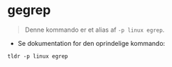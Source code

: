 # gegrep

> Denne kommando er et alias af `-p linux egrep`.

- Se dokumentation for den oprindelige kommando:

`tldr -p linux egrep`
